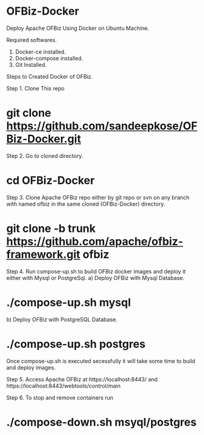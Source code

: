 # OFBiz-Docker
Deploy Apache OFBiz Using Docker on Ubuntu Machine.

Required softwares.
1. Docker-ce installed.
2. Docker-compose installed.
3. Git Installed.

Steps to  Created Docker of OFBiz.

Step 1. Clone This repo
# git clone https://github.com/sandeepkose/OFBiz-Docker.git

Step 2. Go to cloned directory.
# cd OFBiz-Docker

Step 3. Clone Apache OFBiz repo either by git repo or svn on any branch with named ofbiz in the same cloned (OFBiz-Docker) directory.
# git clone -b trunk https://github.com/apache/ofbiz-framework.git ofbiz

Step 4. Run compose-up.sh to build OFBiz docker images and deploy it either with Mysql or PostgreSql.
 a) Deploy OFBiz with Mysql Database.
 # ./compose-up.sh mysql
 b) Deploy OFBiz with PostgreSQL Database.
 # ./compose-up.sh postgres
Once compose-up.sh is executed secessfully it will take some time to build and deploy images.

Step 5. Access Apache OFBiz at https://localhost:8443/ and https://localhost:8443/webtools/control/main

Step 6. To stop and remove containers run
# ./compose-down.sh msyql/postgres
 

